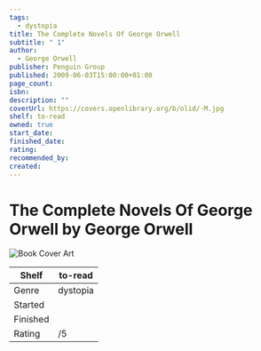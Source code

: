 ```yaml
---
tags:
  - dystopia
title: The Complete Novels Of George Orwell
subtitle: " 1"
author:
  - George Orwell
publisher: Penguin Group
published: 2009-06-03T15:00:00+01:00
page_count: 
isbn: 
description: ""
coverUrl: https://covers.openlibrary.org/b/olid/-M.jpg
shelf: to-read
owned: true
start_date: 
finished_date: 
rating: 
recommended_by: 
created: 
---
```


# The Complete Novels Of George Orwell by George Orwell

![Book Cover Art](https://covers.openlibrary.org/b/olid/-M.jpg)

| Shelf | to-read |
| --- | --- |
| Genre | dystopia |
| Started |  |
| Finished |  |
| Rating | /5 |

